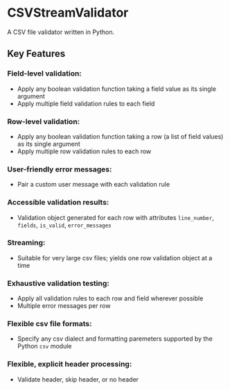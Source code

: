 # CSVStreamValidator
A CSV file validator written in Python.

## Key Features

### Field-level validation: 
- Apply any boolean validation function taking a field value as its single argument
- Apply multiple field validation rules to each field
### Row-level validation: 
- Apply any boolean validation function taking a row (a list of field values) as its single argument
- Apply multiple row validation rules to each row
### User-friendly error messages: 
- Pair a custom user message with each validation rule
### Accessible validation results: 
- Validation object generated for each row with attributes `line_number`, `fields`, `is_valid`, `error_messages`
### Streaming:
- Suitable for very large csv files; yields one row validation object at a time
### Exhaustive validation testing: 
- Apply all validation rules to each row and field wherever possible 
- Multiple error messages per row
### Flexible csv file formats:
- Specify any csv dialect and formatting paremeters supported by the Python `csv` module
### Flexible, explicit header processing: 
- Validate header, skip header, or no header
